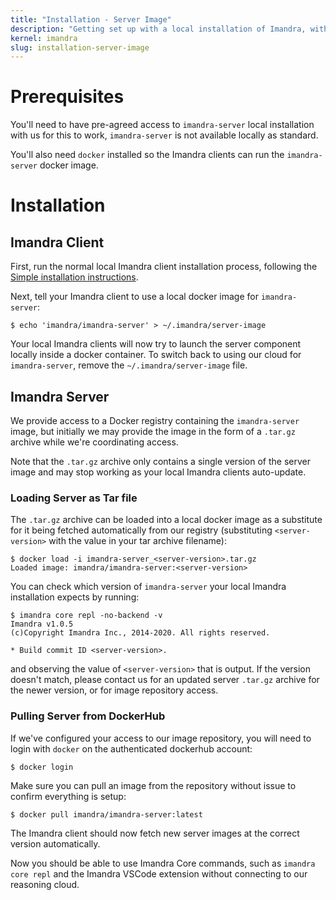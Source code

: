 ```yaml
---
title: "Installation - Server Image"
description: "Getting set up with a local installation of Imandra, with a local server"
kernel: imandra
slug: installation-server-image
---
```


# Prerequisites

You'll need to have pre-agreed access to `imandra-server` local installation with us for this to work, `imandra-server` is not available locally as standard.

You'll also need `docker` installed so the Imandra clients can run the `imandra-server` docker image.

# Installation

## Imandra Client

First, run the normal local Imandra client installation process, following the [Simple installation instructions](Installation%20-%20Simple.md).

Next, tell your Imandra client to use a local docker image for `imandra-server`:

```shell
$ echo 'imandra/imandra-server' > ~/.imandra/server-image
```

Your local Imandra clients will now try to launch the server component locally inside a docker container. To switch back to using our cloud for `imandra-server`, remove the `~/.imandra/server-image` file.

## Imandra Server

We provide access to a Docker registry containing the `imandra-server` image, but initially we may provide the image in the form of a `.tar.gz` archive while we're coordinating access.

Note that the `.tar.gz` archive only contains a single version of the server image and may stop working as your local Imandra clients auto-update.

### Loading Server as Tar file

The `.tar.gz` archive can be loaded into a local docker image as a substitute for it being fetched automatically from our registry (substituting `<server-version>` with the value in your tar archive filename):

```shell
$ docker load -i imandra-server_<server-version>.tar.gz
Loaded image: imandra/imandra-server:<server-version>
```

You can check which version of `imandra-server` your local Imandra installation expects by running:

```shell
$ imandra core repl -no-backend -v
Imandra v1.0.5
(c)Copyright Imandra Inc., 2014-2020. All rights reserved.

* Build commit ID <server-version>.
```

and observing the value of `<server-version>` that is output. If the version doesn't match, please contact us for an updated server `.tar.gz` archive for the newer version, or for image repository access.

### Pulling Server from DockerHub

If we've configured your access to our image repository, you will need to login with `docker` on the authenticated dockerhub account:

```shell
$ docker login
```

Make sure you can pull an image from the repository without issue to confirm everything is setup:

```shell
$ docker pull imandra/imandra-server:latest
```

The Imandra client should now fetch new server images at the correct version automatically.

Now you should be able to use Imandra Core commands, such as `imandra core repl` and the Imandra VSCode extension without connecting to our reasoning cloud.
